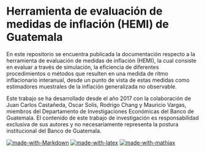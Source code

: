 # Herramienta de evaluación de medidas de inflación (HEMI) de Guatemala

En este repositorio se encuentra publicada la documentación respecto a la herramienta de evaluación de medidas de inflación (HEMI), la cual consiste en evaluar a través de simulación, la eficiencia de diferentes procedimientos o métodos que resulten en una medida de ritmo inflacionario interanual, desde un punto de vista de estas medidas como estimadores muestrales de la inflación generalizada no observable.

Este trabajo se ha desarrollado desde el año 2017 con la colaboración de Juan Carlos Castañeda, Oscar Solís, Rodrigo Chang y Mauricio Vargas, miembros del Departamento de Investigaciones Económicas del Banco de Guatemala. El contenido de este trabajo de investigación es responsabilidad exclusiva de sus autores y no necesariamente representa la postura institucional del Banco de Guatemala. 

[![made-with-Markdown](https://img.shields.io/badge/Made%20with-Markdown-1f425f.svg)](http://commonmark.org)
[![made-with-latex](https://img.shields.io/badge/Made%20with-LaTeX-1f425f.svg)](https://www.latex-project.org/)
[![made-with-mathjax](https://img.shields.io/badge/Made%20with-MathJax-1f425f.svg)](https://www.mathjax.org/)